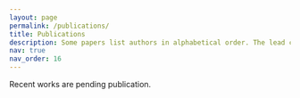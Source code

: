 ```yaml
---
layout: page
permalink: /publications/
title: Publications
description: Some papers list authors in alphabetical order. The lead contributor(s) are indicated by ^
nav: true
nav_order: 16
---
```


<!-- _pages/publications.md -->
<div class="publications">

<!-- {% bibliography --template bib_pub %} -->
Recent works are pending publication.

</div>
